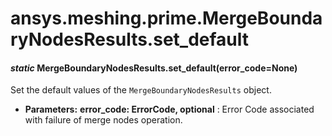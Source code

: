 # ansys.meshing.prime.MergeBoundaryNodesResults.set_default

<a id="ansys.meshing.prime.MergeBoundaryNodesResults.set_default"></a>

#### *static* MergeBoundaryNodesResults.set_default(error_code=None)

Set the default values of the `MergeBoundaryNodesResults` object.

* **Parameters:**
  **error_code: ErrorCode, optional**
  : Error Code associated with failure of merge nodes operation.

<!-- !! processed by numpydoc !! -->
